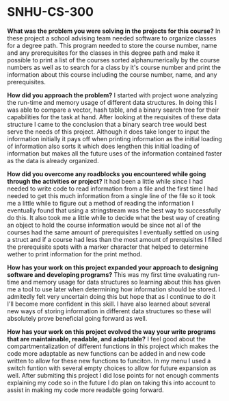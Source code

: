 # SNHU-CS-300

**What was the problem you were solving in the projects for this course?**
In these project a school advising team needed software to organize classes for a degree path. This program needed to store the course number, name and any prerequisites for the classes in this degree path and make it possible to print a list of the courses sorted alphanumerically by the course numbers as well as to search for a class by it's course number and print the information about this course including the course number, name, and any prerequisites.

**How did you approach the problem?**
I started with project wone analyzing the run-time and memory usage of different data structures. In doing this I was able to compare a vector, hash table, and a binary search tree for their capabilities for the task at hand. After looking at the requisites of these data structure I came to the conclusion that a binary search tree would best serve the needs of this project. Although it does take longer to input the information initially it pays off when printing information as the initial loading of information also sorts it which does lengthen this initial loading of information but makes all the future uses of the information contained faster as the data is already organized.

**How did you overcome any roadblocks you encountered while going through the activities or project?**
It had been a little while since I had needed to write code to read information from a file and the first time I had needed to get this much information from a single line of the file so it took me a little while to figure out a method of reading the information I eventually found that using a stringstream was the best way to successfully do this. It also took me a little while to decide what the best way of creating an object to hold the course information would be since not all of the courses had the same amount of prerequisites I eventually settled on using a struct and if a course had less than the most amount of prerquisites I filled the prerequisite spots with a marker character that helped to determine wether to print information for the print method.

**How has your work on this project expanded your approach to designing software and developing programs?**
This was my first time evaluating run-time and memory usage for data structures so learning about this has given me a tool to use later when determining how information should be stored. I admitedly felt very uncertain doing this but hope that as I continue to do it I'll become more confident in this skill. I have also learned about several new ways of storing information in different data structures so these will absolutely prove beneficial going forward as well.

**How has your work on this project evolved the way your write programs that are maintainable, readable, and adaptable?**
I feel good about the compartmentalization of different functions in this project which makes the code more adaptable as new functions can be added in and new code written to allow for these new functions to funciton. In my menu I used a switch funtion with several empty choices to allow for future expansion as well. After submiting this project I did lose points for not enough comments explaining my code so in the future I do plan on taking this into account to assist in making my code more readable going forward.
